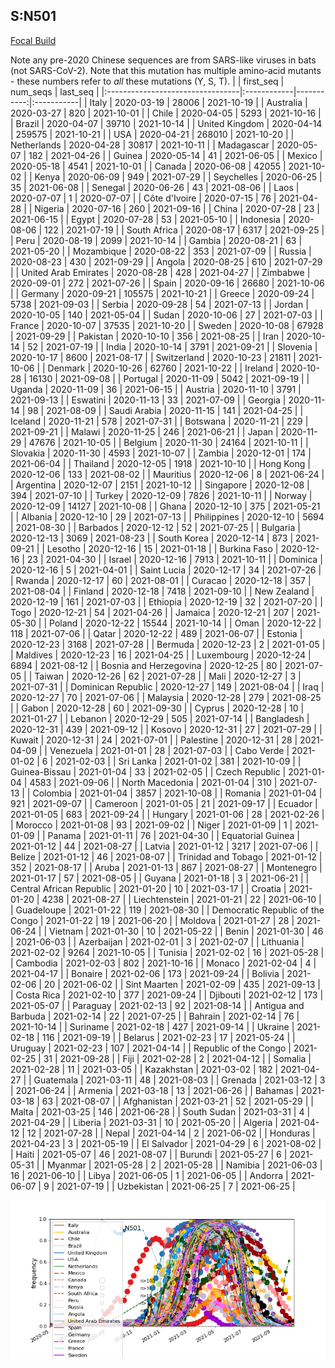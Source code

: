 

## S:N501
[Focal Build](https://nextstrain.org/groups/neherlab/ncov/S.N501)

Note any pre-2020 Chinese sequences are from SARS-like viruses in bats (not SARS-CoV-2).
Note that this mutation has multiple amino-acid mutants - these numbers refer to _all_ these mutations (Y, S, T).
|                                  | first_seq   |   num_seqs | last_seq   |
|:---------------------------------|:------------|-----------:|:-----------|
| Italy                            | 2020-03-19  |      28006 | 2021-10-19 |
| Australia                        | 2020-03-27  |        820 | 2021-10-01 |
| Chile                            | 2020-04-05  |       5293 | 2021-10-16 |
| Brazil                           | 2020-04-07  |      39710 | 2021-10-14 |
| United Kingdom                   | 2020-04-14  |     259575 | 2021-10-21 |
| USA                              | 2020-04-21  |     268010 | 2021-10-20 |
| Netherlands                      | 2020-04-28  |      30817 | 2021-10-11 |
| Madagascar                       | 2020-05-07  |        182 | 2021-04-26 |
| Guinea                           | 2020-05-14  |         41 | 2021-06-05 |
| Mexico                           | 2020-05-18  |       4541 | 2021-10-01 |
| Canada                           | 2020-06-08  |      42055 | 2021-10-02 |
| Kenya                            | 2020-06-09  |        949 | 2021-07-29 |
| Seychelles                       | 2020-06-25  |         35 | 2021-06-08 |
| Senegal                          | 2020-06-26  |         43 | 2021-08-06 |
| Laos                             | 2020-07-07  |          1 | 2020-07-07 |
| Côte d'Ivoire                    | 2020-07-15  |         76 | 2021-04-28 |
| Nigeria                          | 2020-07-16  |        260 | 2021-09-16 |
| China                            | 2020-07-28  |         23 | 2021-06-15 |
| Egypt                            | 2020-07-28  |         53 | 2021-05-10 |
| Indonesia                        | 2020-08-06  |        122 | 2021-07-19 |
| South Africa                     | 2020-08-17  |       6317 | 2021-09-25 |
| Peru                             | 2020-08-19  |       2099 | 2021-10-14 |
| Gambia                           | 2020-08-21  |         63 | 2021-05-20 |
| Mozambique                       | 2020-08-22  |        353 | 2021-07-09 |
| Russia                           | 2020-08-23  |        430 | 2021-09-29 |
| Angola                           | 2020-08-25  |        610 | 2021-07-29 |
| United Arab Emirates             | 2020-08-28  |        428 | 2021-04-27 |
| Zimbabwe                         | 2020-09-01  |        272 | 2021-07-26 |
| Spain                            | 2020-09-16  |      26680 | 2021-10-06 |
| Germany                          | 2020-09-21  |     105575 | 2021-10-21 |
| Greece                           | 2020-09-24  |       5738 | 2021-09-03 |
| Serbia                           | 2020-09-28  |         54 | 2021-07-13 |
| Jordan                           | 2020-10-05  |        140 | 2021-05-04 |
| Sudan                            | 2020-10-06  |         27 | 2021-07-03 |
| France                           | 2020-10-07  |      37535 | 2021-10-20 |
| Sweden                           | 2020-10-08  |      67928 | 2021-09-29 |
| Pakistan                         | 2020-10-10  |        356 | 2021-08-25 |
| Iran                             | 2020-10-14  |         52 | 2021-07-19 |
| India                            | 2020-10-14  |       3791 | 2021-09-21 |
| Slovenia                         | 2020-10-17  |       8600 | 2021-08-17 |
| Switzerland                      | 2020-10-23  |      21811 | 2021-10-06 |
| Denmark                          | 2020-10-26  |      62760 | 2021-10-22 |
| Ireland                          | 2020-10-28  |      16130 | 2021-09-08 |
| Portugal                         | 2020-11-09  |       5042 | 2021-09-19 |
| Uganda                           | 2020-11-09  |         36 | 2021-06-15 |
| Austria                          | 2020-11-10  |       3791 | 2021-09-13 |
| Eswatini                         | 2020-11-13  |         33 | 2021-07-09 |
| Georgia                          | 2020-11-14  |         98 | 2021-08-09 |
| Saudi Arabia                     | 2020-11-15  |        141 | 2021-04-25 |
| Iceland                          | 2020-11-21  |        578 | 2021-07-31 |
| Botswana                         | 2020-11-21  |        229 | 2021-09-21 |
| Malawi                           | 2020-11-25  |        246 | 2021-06-21 |
| Japan                            | 2020-11-29  |      47676 | 2021-10-05 |
| Belgium                          | 2020-11-30  |      24164 | 2021-10-11 |
| Slovakia                         | 2020-11-30  |       4593 | 2021-10-07 |
| Zambia                           | 2020-12-01  |        174 | 2021-06-04 |
| Thailand                         | 2020-12-05  |       1918 | 2021-10-10 |
| Hong Kong                        | 2020-12-06  |        133 | 2021-08-02 |
| Mauritius                        | 2020-12-06  |          8 | 2021-06-24 |
| Argentina                        | 2020-12-07  |       2151 | 2021-10-12 |
| Singapore                        | 2020-12-08  |        394 | 2021-07-10 |
| Turkey                           | 2020-12-09  |       7826 | 2021-10-11 |
| Norway                           | 2020-12-09  |      14127 | 2021-10-08 |
| Ghana                            | 2020-12-10  |        375 | 2021-05-21 |
| Albania                          | 2020-12-10  |         29 | 2021-07-13 |
| Philippines                      | 2020-12-10  |       5694 | 2021-08-30 |
| Barbados                         | 2020-12-12  |         52 | 2021-07-25 |
| Bulgaria                         | 2020-12-13  |       3069 | 2021-08-23 |
| South Korea                      | 2020-12-14  |        873 | 2021-09-21 |
| Lesotho                          | 2020-12-16  |         15 | 2021-01-18 |
| Burkina Faso                     | 2020-12-16  |         23 | 2021-04-30 |
| Israel                           | 2020-12-16  |       7913 | 2021-10-11 |
| Dominica                         | 2020-12-16  |          5 | 2021-04-01 |
| Saint Lucia                      | 2020-12-17  |         34 | 2021-07-26 |
| Rwanda                           | 2020-12-17  |         60 | 2021-08-01 |
| Curacao                          | 2020-12-18  |        357 | 2021-08-04 |
| Finland                          | 2020-12-18  |       7418 | 2021-09-10 |
| New Zealand                      | 2020-12-19  |        161 | 2021-07-03 |
| Ethiopia                         | 2020-12-19  |         32 | 2021-07-20 |
| Togo                             | 2020-12-21  |         54 | 2021-04-26 |
| Jamaica                          | 2020-12-21  |        207 | 2021-05-30 |
| Poland                           | 2020-12-22  |      15544 | 2021-10-14 |
| Oman                             | 2020-12-22  |        118 | 2021-07-06 |
| Qatar                            | 2020-12-22  |        489 | 2021-06-07 |
| Estonia                          | 2020-12-23  |       3168 | 2021-07-28 |
| Bermuda                          | 2020-12-23  |          2 | 2021-01-05 |
| Maldives                         | 2020-12-23  |         16 | 2021-04-25 |
| Luxembourg                       | 2020-12-24  |       6894 | 2021-08-12 |
| Bosnia and Herzegovina           | 2020-12-25  |         80 | 2021-07-05 |
| Taiwan                           | 2020-12-26  |         62 | 2021-07-28 |
| Mali                             | 2020-12-27  |          3 | 2021-07-31 |
| Dominican Republic               | 2020-12-27  |        149 | 2021-08-04 |
| Iraq                             | 2020-12-27  |         70 | 2021-07-06 |
| Malaysia                         | 2020-12-28  |        279 | 2021-08-25 |
| Gabon                            | 2020-12-28  |         60 | 2021-09-30 |
| Cyprus                           | 2020-12-28  |         10 | 2021-01-27 |
| Lebanon                          | 2020-12-29  |        505 | 2021-07-14 |
| Bangladesh                       | 2020-12-31  |        439 | 2021-09-12 |
| Kosovo                           | 2020-12-31  |         27 | 2021-07-29 |
| Kuwait                           | 2020-12-31  |         24 | 2021-07-01 |
| Palestine                        | 2020-12-31  |         28 | 2021-04-09 |
| Venezuela                        | 2021-01-01  |         28 | 2021-07-03 |
| Cabo Verde                       | 2021-01-02  |          6 | 2021-02-03 |
| Sri Lanka                        | 2021-01-02  |        381 | 2021-10-09 |
| Guinea-Bissau                    | 2021-01-04  |         33 | 2021-02-05 |
| Czech Republic                   | 2021-01-04  |       4583 | 2021-09-06 |
| North Macedonia                  | 2021-01-04  |        310 | 2021-07-13 |
| Colombia                         | 2021-01-04  |       3857 | 2021-10-08 |
| Romania                          | 2021-01-04  |        921 | 2021-09-07 |
| Cameroon                         | 2021-01-05  |         21 | 2021-09-17 |
| Ecuador                          | 2021-01-05  |        683 | 2021-09-24 |
| Hungary                          | 2021-01-06  |         28 | 2021-02-26 |
| Morocco                          | 2021-01-08  |         93 | 2021-09-02 |
| Niger                            | 2021-01-09  |          1 | 2021-01-09 |
| Panama                           | 2021-01-11  |         76 | 2021-04-30 |
| Equatorial Guinea                | 2021-01-12  |         44 | 2021-08-27 |
| Latvia                           | 2021-01-12  |       3217 | 2021-07-06 |
| Belize                           | 2021-01-12  |         46 | 2021-08-07 |
| Trinidad and Tobago              | 2021-01-12  |        352 | 2021-08-17 |
| Aruba                            | 2021-01-13  |        867 | 2021-08-27 |
| Montenegro                       | 2021-01-17  |         57 | 2021-08-05 |
| Guyana                           | 2021-01-18  |          3 | 2021-06-21 |
| Central African Republic         | 2021-01-20  |         10 | 2021-03-17 |
| Croatia                          | 2021-01-20  |       4238 | 2021-08-27 |
| Liechtenstein                    | 2021-01-21  |         22 | 2021-06-10 |
| Guadeloupe                       | 2021-01-22  |        119 | 2021-08-30 |
| Democratic Republic of the Congo | 2021-01-22  |         19 | 2021-06-20 |
| Moldova                          | 2021-01-27  |         28 | 2021-06-24 |
| Vietnam                          | 2021-01-30  |         10 | 2021-05-22 |
| Benin                            | 2021-01-30  |         46 | 2021-06-03 |
| Azerbaijan                       | 2021-02-01  |          3 | 2021-02-07 |
| Lithuania                        | 2021-02-02  |       9264 | 2021-10-05 |
| Tunisia                          | 2021-02-02  |         16 | 2021-05-28 |
| Cambodia                         | 2021-02-03  |        802 | 2021-10-16 |
| Monaco                           | 2021-02-04  |          4 | 2021-04-17 |
| Bonaire                          | 2021-02-06  |        173 | 2021-09-24 |
| Bolivia                          | 2021-02-06  |         20 | 2021-06-02 |
| Sint Maarten                     | 2021-02-09  |        435 | 2021-09-13 |
| Costa Rica                       | 2021-02-10  |        377 | 2021-09-24 |
| Djibouti                         | 2021-02-12  |        173 | 2021-05-07 |
| Paraguay                         | 2021-02-13  |         92 | 2021-08-14 |
| Antigua and Barbuda              | 2021-02-14  |         22 | 2021-07-25 |
| Bahrain                          | 2021-02-14  |         76 | 2021-10-14 |
| Suriname                         | 2021-02-18  |        427 | 2021-09-14 |
| Ukraine                          | 2021-02-18  |        116 | 2021-09-19 |
| Belarus                          | 2021-02-23  |         17 | 2021-05-24 |
| Uruguay                          | 2021-02-23  |        107 | 2021-04-14 |
| Republic of the Congo            | 2021-02-25  |         31 | 2021-09-28 |
| Fiji                             | 2021-02-28  |          2 | 2021-04-12 |
| Somalia                          | 2021-02-28  |         11 | 2021-03-05 |
| Kazakhstan                       | 2021-03-02  |        182 | 2021-04-27 |
| Guatemala                        | 2021-03-11  |         48 | 2021-08-03 |
| Grenada                          | 2021-03-12  |          3 | 2021-06-24 |
| Armenia                          | 2021-03-18  |         13 | 2021-06-26 |
| Bahamas                          | 2021-03-18  |         63 | 2021-08-07 |
| Afghanistan                      | 2021-03-21  |         52 | 2021-05-29 |
| Malta                            | 2021-03-25  |        146 | 2021-06-28 |
| South Sudan                      | 2021-03-31  |          4 | 2021-04-29 |
| Liberia                          | 2021-03-31  |         10 | 2021-05-20 |
| Algeria                          | 2021-04-12  |         12 | 2021-07-28 |
| Nepal                            | 2021-04-14  |          2 | 2021-06-02 |
| Honduras                         | 2021-04-23  |          3 | 2021-05-19 |
| El Salvador                      | 2021-04-29  |          6 | 2021-08-02 |
| Haiti                            | 2021-05-07  |         46 | 2021-08-07 |
| Burundi                          | 2021-05-27  |          6 | 2021-05-31 |
| Myanmar                          | 2021-05-28  |          2 | 2021-05-28 |
| Namibia                          | 2021-06-03  |         16 | 2021-06-10 |
| Libya                            | 2021-06-05  |          1 | 2021-06-05 |
| Andorra                          | 2021-06-07  |          9 | 2021-07-19 |
| Uzbekistan                       | 2021-06-25  |          7 | 2021-06-25 |

![Overall trends S.N501](/overall_trends_figures/overall_trends_S.N501.png)